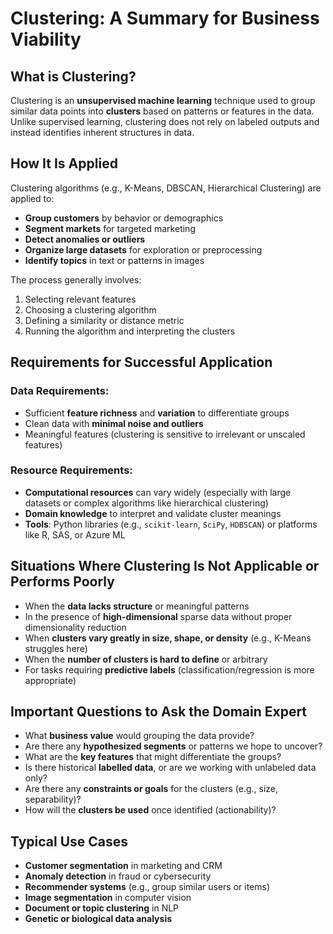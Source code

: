 # Clustering: A Summary for Business Viability

## What is Clustering?

Clustering is an **unsupervised machine learning** technique used to group similar data points into **clusters** based on patterns or features in the data. Unlike supervised learning, clustering does not rely on labeled outputs and instead identifies inherent structures in data.

## How It Is Applied

Clustering algorithms (e.g., K-Means, DBSCAN, Hierarchical Clustering) are applied to:
- **Group customers** by behavior or demographics
- **Segment markets** for targeted marketing
- **Detect anomalies or outliers**
- **Organize large datasets** for exploration or preprocessing
- **Identify topics** in text or patterns in images

The process generally involves:
1. Selecting relevant features
2. Choosing a clustering algorithm
3. Defining a similarity or distance metric
4. Running the algorithm and interpreting the clusters

## Requirements for Successful Application

### Data Requirements:
- Sufficient **feature richness** and **variation** to differentiate groups
- Clean data with **minimal noise and outliers**
- Meaningful features (clustering is sensitive to irrelevant or unscaled features)

### Resource Requirements:
- **Computational resources** can vary widely (especially with large datasets or complex algorithms like hierarchical clustering)
- **Domain knowledge** to interpret and validate cluster meanings
- **Tools**: Python libraries (e.g., `scikit-learn`, `SciPy`, `HDBSCAN`) or platforms like R, SAS, or Azure ML

## Situations Where Clustering Is Not Applicable or Performs Poorly

- When the **data lacks structure** or meaningful patterns
- In the presence of **high-dimensional** sparse data without proper dimensionality reduction
- When **clusters vary greatly in size, shape, or density** (e.g., K-Means struggles here)
- When the **number of clusters is hard to define** or arbitrary
- For tasks requiring **predictive labels** (classification/regression is more appropriate)

## Important Questions to Ask the Domain Expert

- What **business value** would grouping the data provide?
- Are there any **hypothesized segments** or patterns we hope to uncover?
- What are the **key features** that might differentiate the groups?
- Is there historical **labelled data**, or are we working with unlabeled data only?
- Are there any **constraints or goals** for the clusters (e.g., size, separability)?
- How will the **clusters be used** once identified (actionability)?

## Typical Use Cases

- **Customer segmentation** in marketing and CRM
- **Anomaly detection** in fraud or cybersecurity
- **Recommender systems** (e.g., group similar users or items)
- **Image segmentation** in computer vision
- **Document or topic clustering** in NLP
- **Genetic or biological data analysis**
